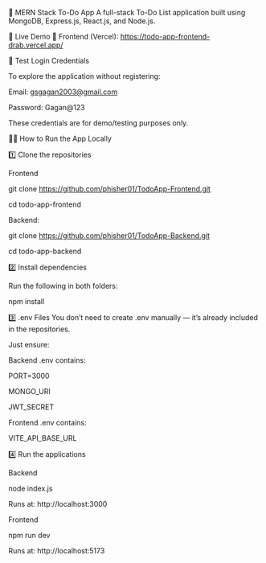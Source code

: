 



📝 MERN Stack To-Do App
A full-stack To-Do List application built using MongoDB, Express.js, React.js, and Node.js.

🚀 Live Demo
🔗 Frontend (Vercel): https://todo-app-frontend-drab.vercel.app/

🔐 Test Login Credentials

To explore the application without registering:

Email: gsgagan2003@gmail.com

Password: Gagan@123

These credentials are for demo/testing purposes only.

🧑‍💻 How to Run the App Locally

1️⃣ Clone the repositories

Frontend

git clone https://github.com/phisher01/TodoApp-Frontend.git

cd todo-app-frontend

Backend:


git clone https://github.com/phisher01/TodoApp-Backend.git

cd todo-app-backend

2️⃣ Install dependencies

Run the following in both folders:

npm install

3️⃣ .env Files
You don’t need to create .env manually — it’s already included in the repositories.

Just ensure:

Backend .env contains:


PORT=3000

MONGO_URI

JWT_SECRET

Frontend .env contains:


VITE_API_BASE_URL

4️⃣ Run the applications

Backend

node index.js

Runs at: http://localhost:3000

Frontend

npm run dev

Runs at: http://localhost:5173

